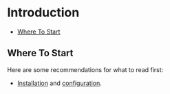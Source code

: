 # Introduction

- [Where To Start](#where-to-start)

<a name="where-to-start"></a>
## Where To Start

Here are some recommendations for what to read first:

- [Installation](/docs/installation) and [configuration](/docs/configuration).
